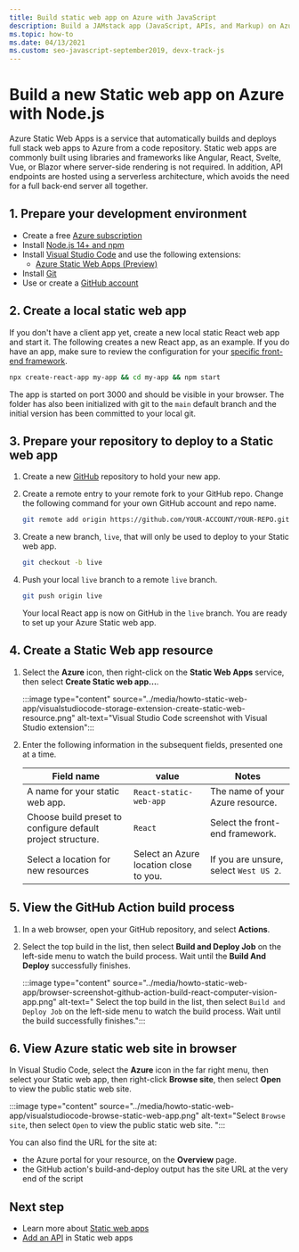 ```yaml
---
title: Build static web app on Azure with JavaScript
description: Build a JAMstack app (JavaScript, APIs, and Markup) on Azure
ms.topic: how-to
ms.date: 04/13/2021
ms.custom: seo-javascript-september2019, devx-track-js
---
```


# Build a new Static web app on Azure with Node.js

Azure Static Web Apps is a service that automatically builds and deploys full stack web apps to Azure from a code repository. Static web apps are commonly built using libraries and frameworks like Angular, React, Svelte, Vue, or Blazor where server-side rendering is not required. In addition, API endpoints are hosted using a serverless architecture, which avoids the need for a full back-end server all together.

## 1. Prepare your development environment

* Create a free [Azure subscription](https://azure.microsoft.com/free/)
* Install [Node.js 14+ and npm](https://nodejs.org/en/download)
* Install [Visual Studio Code](https://code.visualstudio.com/) and use the following extensions:
    * [Azure Static Web Apps (Preview)](https://marketplace.visualstudio.com/items?itemName=ms-azuretools.vscode-azurestaticwebapps)
* Install [Git](https://git-scm.com/downloads) 
* Use or create a [GitHub account](https://github.com/join)

## 2. Create a local static web app

If you don't have a client app yet, create a new local static React web app and start it. The following creates a new React app, as an example. If you do have an app, make sure to review the configuration for your [specific front-end framework](/azure/static-web-apps/front-end-frameworks). 

```bash
npx create-react-app my-app && cd my-app && npm start
```

The app is started on port 3000 and should be visible in your browser. The folder has also been initialized with git to the `main` default branch and the initial version has been committed to your local git. 

## 3. Prepare your repository to deploy to a Static web app

1. Create a new [GitHub](https://github.com/new) repository to hold your new app. 

1. Create a remote entry to your remote fork to your GitHub repo. Change the following command for your own GitHub account and repo name.

    ```bash
    git remote add origin https://github.com/YOUR-ACCOUNT/YOUR-REPO.git
    ```

1. Create a new branch, `live`, that will only be used to deploy to your Static web app.

    ```bash
    git checkout -b live
    ```

1. Push your local `live` branch to a remote `live` branch.

    ```bash
    git push origin live
    ```

    Your local React app is now on GitHub in the `live` branch. You are ready to set up your Azure Static web app.

## 4. Create a Static Web app resource

1. Select the **Azure** icon, then right-click on the **Static Web Apps** service, then select **Create Static web app...**. 

    :::image type="content" source="../media/howto-static-web-app/visualstudiocode-storage-extension-create-static-web-resource.png" alt-text="Visual Studio Code screenshot with Visual Studio extension":::

1. Enter the following information in the subsequent fields, presented one at a time. 

    |Field name| value|Notes|
    |--|--|--|
    |A name for your static web app.|`React-static-web-app`|The name of your Azure resource.|
    |Choose build preset to configure default project structure.|`React`|Select the front-end framework. |
    |Select a location for new resources|Select an Azure location close to you.|If you are unsure, select `West US 2`.|

## 5. View the GitHub Action build process

1. In a web browser, open your GitHub repository, and select **Actions**. 

1. Select the top build in the list, then select **Build and Deploy Job** on the left-side menu to watch the build process. Wait until the **Build And Deploy** successfully finishes.

    :::image type="content" source="../media/howto-static-web-app/browser-screenshot-github-action-build-react-computer-vision-app.png" alt-text=" Select the top build in the list, then select `Build and Deploy Job` on the left-side menu to watch the build process. Wait until the build successfully finishes.":::

## 6. View Azure static web site in browser

In Visual Studio Code, select the **Azure** icon in the far right menu, then select your Static web app, then right-click **Browse site**, then select **Open** to view the public static web site. 

:::image type="content" source="../media/howto-static-web-app/visualstudiocode-browse-static-web-app.png" alt-text="Select `Browse site`, then select `Open` to view the public static web site. ":::

You can also find the URL for the site at:
* the Azure portal for your resource, on the **Overview** page.
* the GitHub action's build-and-deploy output has the site URL at the very end of the script 

## Next step

* Learn more about [Static web apps](/azure/static-web-apps/)
* [Add an API](/azure/static-web-apps/add-api) in Static web apps
